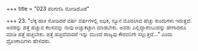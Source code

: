 +++
title = "023 ಪರಿಗಣಿಸಿ ನೋಡಿದೊಡೆ"

+++
23. "ಲೆಕ್ಕ ಹಾಕಿ ನೋಡಿದರೆ ವರ್ಷ ವರ್ಷಗಳಲ್ಲಿ ಅಧಿಕ, ನ್ಯೂನ ಮೊದಲಾದ ಹೆಚ್ಚು ಕುಂದುಗಳು ಇರುತ್ತವೆ. ಅವರನ್ನು ಪತ್ತೆ ಹಚ್ಚುವ ಕೆಲಸವನ್ನು ನಾವು ಅಚ್ಚುಕಟ್ಟಾಗಿ ಮಾಡಬೇಕು. ಅವರು ಎಲ್ಲಿದ್ದಾರೆಂಬುದನ್ನು ಹೇಗಾದರೂ ಮಾಡಿ ಪತ್ತೆ ಹಚ್ಚಬೇಕು. ಪತ್ತೆ ಹಚ್ಚಿದೆವಾದರೆ ಇನ್ನು ಮುಂದೆ ರಾಜ್ಯವು ಕೌರವನಿಗೇ ಸಲ್ಲುತ್ತದೆ..." ಎಂದು ದ್ರೋಣಾದಿಗಳು ಹೇಳಿದರು.